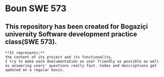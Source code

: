 # Boun SWE 573
## This repository has been created for Bogaziçi university Software development practice class(SWE 573).

```
**It represents:**
the content of its project and its functionality. 
I try to make each doecumentation as user friendly as possible as well as answering users' questions really fast. Codes and descriptions get updated on a regular basis.
```
